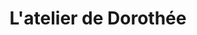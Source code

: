 ---
title: "L'atelier de Dorothée"
url: /plombieres-les-dijon/latelier-de-dorothee/
shop: Konditorei
---